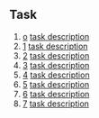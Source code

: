 
## Task
1. [o](https://github.com/sasuolander/Full-Stack-Open-2019/tree/master/0) [task description]()
2. [1](https://github.com/sasuolander/Full-Stack-Open-2019/tree/master/1) [task description]()
3. [2](https://github.com/sasuolander/Full-Stack-Open-2019/tree/master/2) [task description]()
4. [3]() [task description]()
5. [4]() [task description]()
6. [5]() [task description]()
7. [6]() [task description]()
8. [7]() [task description]()